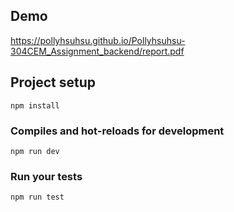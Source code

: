 ## Demo
https://pollyhsuhsu.github.io/Pollyhsuhsu-304CEM_Assignment_backend/report.pdf

## Project setup
```
npm install
```

### Compiles and hot-reloads for development
```
npm run dev
```


### Run your tests
```
npm run test
```

